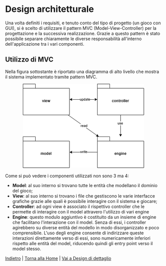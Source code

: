 # Design architetturale
Una volta definiti i requisiti, e tenuto conto del tipo di progetto (un gioco con GUI), si è scelto di utilizzare il pattern MVC (Model-View-Controller) per la progettazione e la successiva realizzazione. Grazie a questo pattern è stato possibile separare chiaramente le diverse responsabilità all'interno dell'applicazione tra i vari componenti.



## Utilizzo di MVC
Nella figura sottostante è riportato una diagramma di alto livello che mostra il sistema implementato tramite pattern MVC.

<p align="center">
  <img src="../images/MVC.png" alt="Utilizzo di MVC in Scalopoly"/>
</p>

Come si può vedere i componenti utilizzati non sono 3 ma 4:
- **Model**: al suo interno si trovano tutte le entità che modellano il dominio del gioco;
- **View**: al suo interno si trovano i file che gestiscono le varie interfacce grafiche grazie alle quali è possibile interagire con il sistema e giocare;
- **Controller**: ad ogni view è associato il rispettivo controller che le permette di interagire con il model attravero l'utilizzo di vari engine
- **Engine**: questo modulo aggiuntivo è costituito da un insieme di engine che facilitano l'interazione con il model. Senza di essi, i controller agirebbero su diverse entità del modello in modo disorganizzato e poco comprensibile. L'uso degli engine consente di indirizzare queste interazioni direttamente verso di essi, sono numericamente inferiori rispetto alle entità del model, riducendo quindi gli entry point verso il model stesso.


[Indietro](../3-requirements/README.md) | [Torna alla Home](../README.md) | [Vai a Design di dettaglio](../5-detailed-design/README.md)
